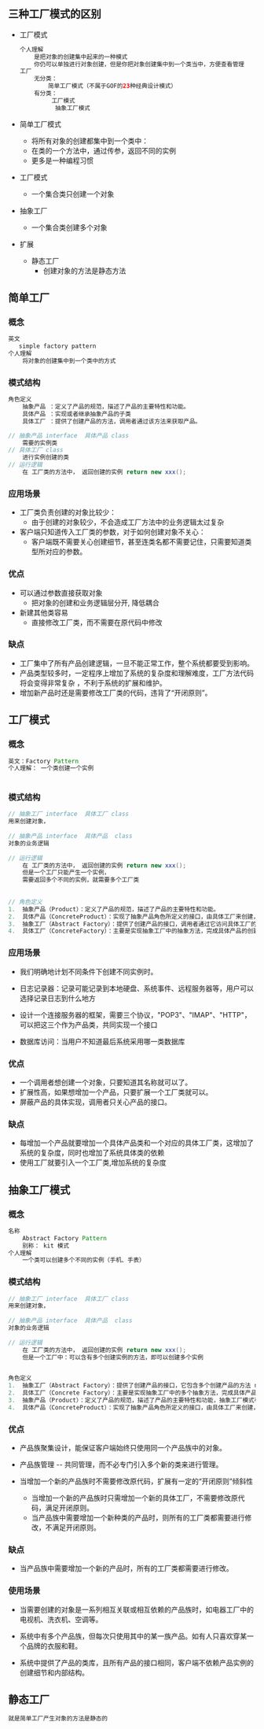 ## 三种工厂模式的区别

* 工厂模式

    ```java
    个人理解
        是把对象的创建集中起来的一种模式
        你仍可以单独进行对象创建，但是你把对象创建集中到一个类当中，方便查看管理
    工厂
        无分类： 
        	简单工厂模式（不属于GOF的23种经典设计模式）
        有分类：
        	 工厂模式
              抽象工厂模式
    ```

*   简单工厂模式
    *   将所有对象的创建都集中到一个类中：
    *   在类的一个方法中，通过传参，返回不同的实例
    *   更多是一种编程习惯
    
*   工厂模式
    
    *   一个集合类只创建一个对象
    
*   抽象工厂
    
    *   一个集合类创建多个对象
    
* 扩展
    * 静态工厂
        *   创建对象的方法是静态方法



## 简单工厂

### 概念

```java
英文
   simple factory pattern
个人理解
    将对象的创建集中到一个类中的方式
```

### 模式结构

```java
角色定义
    抽象产品 ：定义了产品的规范，描述了产品的主要特性和功能。
    具体产品 ：实现或者继承抽象产品的子类
    具体工厂 ：提供了创建产品的方法，调用者通过该方法来获取产品。  

// 抽象产品 interface  具体产品 class
    需要的实例类
// 具体工厂 class
	进行实例创建的类
// 运行逻辑
	在 工厂类的方法中， 返回创建的实例 return new xxx();
```



### 应用场景

  *  工厂类负责创建的对象比较少：
     * 由于创建的对象较少，不会造成工厂方法中的业务逻辑太过复杂 
  *  客户端只知道传入工厂类的参数，对于如何创建对象不关心：
     * 客户端既不需要关心创建细节，甚至连类名都不需要记住，只需要知道类型所对应的参数。 

### 优点

*   可以通过参数直接获取对象
    *   把对象的创建和业务逻辑层分开, 降低耦合
*   新建其他类容易
    *   直接修改工厂类，而不需要在原代码中修改

### 缺点

*   工厂集中了所有产品创建逻辑，一旦不能正常工作，整个系统都要受到影响。
*   产品类型较多时，一定程序上增加了系统的复杂度和理解难度，工厂方法代码将会变得非常复杂 ，不利于系统的扩展和维护。
*   增加新产品时还是需要修改工厂类的代码，违背了“开闭原则”。



## 工厂模式

### 概念

```java
英文：Factory Pattern
个人理解： 一个类创建一个实例
    
```

### 模式结构

```java
// 抽象工厂 interface  具体工厂 class
用来创建对象，
    
// 抽象产品 interface  具体产品  class
对象的业务逻辑
    
// 运行逻辑
    在 工厂类的方法中， 返回创建的实例 return new xxx();
	但是一个工厂只能产生一个实例，
    需要返回多个不同的实例，就需要多个工厂类
 
        
// 角色定义
1.  抽象产品（Product）：定义了产品的规范，描述了产品的主要特性和功能。
2.  具体产品（ConcreteProduct）：实现了抽象产品角色所定义的接口，由具体工厂来创建，它同具体工厂之间一一对应。
3.  抽象工厂（Abstract Factory）：提供了创建产品的接口，调用者通过它访问具体工厂的工厂方法 newProduct() 来创建产品。
4.  具体工厂（ConcreteFactory）：主要是实现抽象工厂中的抽象方法，完成具体产品的创建。        
```



### 应用场景

* 我们明确地计划不同条件下创建不同实例时。

* 日志记录器：记录可能记录到本地硬盘、系统事件、远程服务器等，用户可以选择记录日志到什么地方

* 设计一个连接服务器的框架，需要三个协议，"POP3"、"IMAP"、"HTTP"，可以把这三个作为产品类，共同实现一个接口

* 数据库访问：当用户不知道最后系统采用哪一类数据库

    

    



### 优点

*   一个调用者想创建一个对象，只要知道其名称就可以了。  
*   扩展性高，如果想增加一个产品，只要扩展一个工厂类就可以。 
*   屏蔽产品的具体实现，调用者只关心产品的接口。

### 缺点

*   每增加一个产品就要增加一个具体产品类和一个对应的具体工厂类，这增加了系统的复杂度，同时也增加了系统具体类的依赖
*   使用工厂就要引入一个工厂类,增加系统的复杂度



## 抽象工厂模式

### 概念

```java
名称
    Abstract Factory Pattern 
    别称： kit 模式
个人理解
    一个类可以创建多个不同的实例（手机、手表）
```

### 模式结构

```java
// 抽象工厂 interface  具体工厂 class
用来创建对象，
    
// 抽象产品 interface  具体产品  class
对象的业务逻辑
    
// 运行逻辑
    在 工厂类的方法中， 返回创建的实例 return new xxx();
	但是一个工厂中：可以含有多个创建实例的方法，即可以创建多个实例


角色定义
1.  抽象工厂（Abstract Factory）：提供了创建产品的接口，它包含多个创建产品的方法 newProduct()，可以创建多个不同等级的产品。
2.  具体工厂（Concrete Factory）：主要是实现抽象工厂中的多个抽象方法，完成具体产品的创建。
3.  抽象产品（Product）：定义了产品的规范，描述了产品的主要特性和功能，抽象工厂模式有多个抽象产品。
4.  具体产品（ConcreteProduct）：实现了抽象产品角色所定义的接口，由具体工厂来创建，它 同具体工厂之间是多对一的关系。    
```

### 优点

* 产品族聚集设计，能保证客户端始终只使用同一个产品族中的对象。

* 产品族管理 -- 共同管理，而不必专门引入多个新的类来进行管理。

    

*   当增加一个新的产品族时不需要修改原代码，扩展有一定的“开闭原则”倾斜性
    *   当增加一个新的产品族时只需增加一个新的具体工厂，不需要修改原代码，满足开闭原则。
    *   当产品族中需要增加一个新种类的产品时，则所有的工厂类都需要进行修改，不满足开闭原则。

### 缺点

*   当产品族中需要增加一个新的产品时，所有的工厂类都需要进行修改。

### 使用场景

* 当需要创建的对象是一系列相互关联或相互依赖的产品族时，如电器工厂中的电视机、洗衣机、空调等。

* 系统中有多个产品族，但每次只使用其中的某一族产品。如有人只喜欢穿某一个品牌的衣服和鞋。

* 系统中提供了产品的类库，且所有产品的接口相同，客户端不依赖产品实例的创建细节和内部结构。

## 静态工厂

```java
就是简单工厂产生对象的方法是静态的
```







